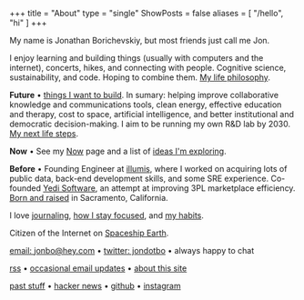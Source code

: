 +++
title = "About"
type = "single"
ShowPosts = false
aliases = [
    "/hello",
    "hi"
]
+++

My name is Jonathan Borichevskiy, but most friends just call me Jon.

I enjoy learning and building things (usually with computers and the internet), concerts, hikes, and connecting with people. Cognitive science, sustainability, and code. Hoping to combine them. [My life philosophy](/posts/up-and-to-where).

**Future** • [things I want to build](/posts/help-build). In sumary: helping improve collaborative knowledge and communications tools, clean energy, effective education and therapy, cost to space, artificial intelligence, and better institutional and democratic decision-making. I aim to be running my own R&D lab by 2030. [My next life steps](/posts/patch-notes-v12/#next-steps-2021-update).

**Now** • See my [Now](/now) page and a list of [ideas I'm exploring](/ideas).

**Before** • Founding Engineer at [illumis](https://illumis.com/), where I worked on acquiring lots of public data, back-end development skills, and some SRE experience. Co-founded [Yedi Software](https://www.yedi.io/), an attempt at improving 3PL marketplace efficiency. [Born and raised](/posts/on-moving-away) in Sacramento, California.

I love [journaling](/posts/journaling), [how I stay focused](/posts/concentration-compromise), and [my habits](/posts/healthy-living).

Citizen of the Internet on [Spaceship Earth](https://youtu.be/3ZB2La-oCVI?t=9).

[email: jonbo@hey.com](mailto:jonbo@hey.com) • [twitter: jondotbo](https://twitter.com/jondotbo) • always happy to chat

[rss](https://jon.bo/posts/index.xml) • [occasional email updates](https://mailchi.mp/0e81591ed912/jborichevskiy) • [about this site](/about-blog)

[past stuff](/borichevskiy_jonathan.pdf) • [hacker news](https://news.ycombinator.com/user?id=jborichevskiy) • [github](https://github.com/jborichevskiy) • [instagram](https://www.instagram.com/jborichevskiy/)
